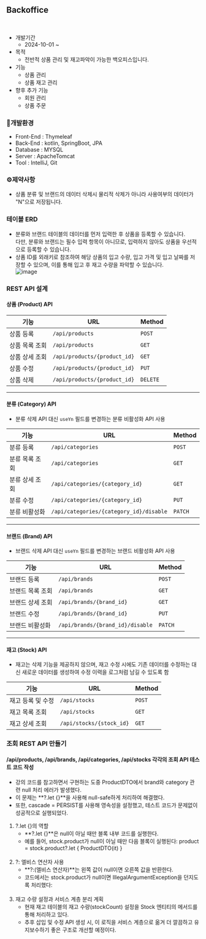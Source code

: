## Backoffice

<br>

* 개발기간
    - 2024-10-01 ~
* 목적
    - 전반적 상품 관리 및 재고파악이 가능한 백오피스입니다.
* 기능
    - 상품 관리
    - 상품 재고 관리
* 향후 추가 기능
    - 회원 관리
    - 상품 주문

### 🔧개발환경

* Front-End :  Thymeleaf
* Back-End : kotlin, SpringBoot, JPA
* Database : MYSQL
* Server : ApacheTomcat
* Tool : IntelliJ, Git

### ⚙제약사항

* 상품 분류 및 브랜드의 데이터 삭제시 물리적 삭제가 아니라 사용여부의 데이터가 "N"으로 저장됩니다.

### 테이블 ERD

* 분류와 브랜드 테이블의 데이터를 먼저 입력한 후 상품을 등록할 수 있습니다.<br> 다만, 분류와 브랜드는 필수 입력 항목이 아니므로, 입력하지 않아도 상품을 우선적으로 등록할 수 있습니다.
* 상품 ID를 외래키로 참조하여 해당 상품의 입고 수량, 입고 가격 및 입고 날짜를 저장할 수 있으며, 이를 통해 입고 후 재고 수량을 파악할 수 있습니다.<br>
  ![image](https://github.com/user-attachments/assets/560c40bf-0b6c-44a3-b2aa-1bccc0eea961)

### REST API 설계

#### **상품 (Product) API**

| 기능       | URL                          | Method   |
|----------|------------------------------|----------|
| 상품 등록    | `/api/products`              | `POST`   |
| 상품 목록 조회 | `/api/products`              | `GET`    |
| 상품 상세 조회 | `/api/products/{product_id}` | `GET`    |
| 상품 수정    | `/api/products/{product_id}` | `PUT`    |
| 상품 삭제    | `/api/products/{product_id}` | `DELETE` |

---

#### **분류 (Category) API**

* 분류 삭제 API 대신 `useYn` 필드를 변경하는 분류 비활성화 API 사용

| 기능       | URL                                     | Method  |
|----------|-----------------------------------------|---------|
| 분류 등록    | `/api/categories`                       | `POST`  |
| 분류 목록 조회 | `/api/categories`                       | `GET`   |
| 분류 상세 조회 | `/api/categories/{category_id}`         | `GET`   |
| 분류 수정    | `/api/categories/{category_id}`         | `PUT`   |
| 분류 비활성화  | `/api/categories/{category_id}/disable` | `PATCH` |

---

#### **브랜드 (Brand) API**

* 브랜드 삭제 API 대신 `useYn` 필드를 변경하는 브랜드 비활성화 API 사용

| 기능        | URL                              | Method  |
|-----------|----------------------------------|---------|
| 브랜드 등록    | `/api/brands`                    | `POST`  |
| 브랜드 목록 조회 | `/api/brands`                    | `GET`   |
| 브랜드 상세 조회 | `/api/brands/{brand_id}`         | `GET`   |
| 브랜드 수정    | `/api/brands/{brand_id}`         | `PUT`   |
| 브랜드 비활성화  | `/api/brands/{brand_id}/disable` | `PATCH` |

---

#### **재고 (Stock) API**

* 재고는 삭제 기능을 제공하지 않으며, 재고 수정 시에도 기존 데이터를 수정하는 대신 새로운 데이터를 생성하여 수정 이력을 로그처럼 남길 수 있도록 함

| 기능         | URL                      | Method |
|------------|--------------------------|--------|
| 재고 등록 및 수정 | `/api/stocks`            | `POST` |
| 재고 목록 조회   | `/api/stocks`            | `GET`  |
| 재고 상세 조회   | `/api/stocks/{stock_id}` | `GET`  |

### 조회 REST API 만들기

#### /api/products, /api/brands, /api/categories, /api/stocks 각각의 조회 API 테스트 코드 작성

* 강의 코드를 참고하면서 구현하는 도중 ProductDTO에서 brand와 category 관련 null 처리 에러가 발생했다.
* 이 문제는 **?.let {}**을 사용해 null-safe하게 처리하여 해결했다.
* 또한, cascade = PERSIST를 사용해 영속성을 설정했고, 테스트 코드가 문제없이 성공적으로 실행되었다.

1. ?.let {}의 역할 <br>
    * **?.let {}**은 null이 아닐 때만 블록 내부 코드를 실행한다.
    * 예를 들어, stock.product가 null이 아닐 때만 다음 블록이 실행된다:
      product = stock.product?.let { ProductDTO(it) }
      <br><br>
2. ?: 엘비스 연산자 사용
    * **?:(엘비스 연산자)**는 왼쪽 값이 null이면 오른쪽 값을 반환한다.
    * 코드에서는 stock.product가 null이면 IllegalArgumentException을 던지도록 처리했다:
      <br><br>
3. 재고 수량 설정과 서비스 계층 분리 계획
    * 현재 재고 테이블의 재고 수량(stockCount) 설정을 Stock 엔티티의 메서드를 통해 처리하고 있다.
    * 추후 삽입 및 수정 API 생성 시, 이 로직을 서비스 계층으로 옮겨 더 깔끔하고 유지보수하기 좋은 구조로 개선할 예정이다.
      <br><br>